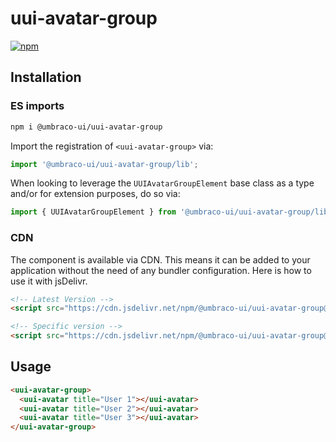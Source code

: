 # uui-avatar-group

[![npm](https://img.shields.io/npm/v/@umbraco-ui/uui-avatar-group?logoColor=%231B264F)](https://www.npmjs.com/package/@umbraco-ui/uui-avatar-group)

## Installation

### ES imports

```zsh
npm i @umbraco-ui/uui-avatar-group
```

Import the registration of `<uui-avatar-group>` via:

```javascript
import '@umbraco-ui/uui-avatar-group/lib';
```

When looking to leverage the `UUIAvatarGroupElement` base class as a type and/or for extension purposes, do so via:

```javascript
import { UUIAvatarGroupElement } from '@umbraco-ui/uui-avatar-group/lib/uui-avatar-group.element';
```

### CDN

The component is available via CDN. This means it can be added to your application without the need of any bundler configuration. Here is how to use it with jsDelivr.

```html
<!-- Latest Version -->
<script src="https://cdn.jsdelivr.net/npm/@umbraco-ui/uui-avatar-group@latest/dist/uui-avatar-group.min.js"></script>

<!-- Specific version -->
<script src="https://cdn.jsdelivr.net/npm/@umbraco-ui/uui-avatar-group@X.X.X/dist/uui-avatar-group.min.js"></script>
```

## Usage

```html
<uui-avatar-group>
  <uui-avatar title="User 1"></uui-avatar>
  <uui-avatar title="User 2"></uui-avatar>
  <uui-avatar title="User 3"></uui-avatar>
</uui-avatar-group>
```
